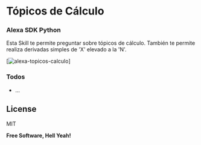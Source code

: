 # Tópicos de Cálculo
### Alexa SDK Python


Esta Skill te permite preguntar sobre tópicos de cálculo. También te permite realiza derivadas simples de 'X' elevado a la 'N'.

[![alexa-topicos-calculo](http://vakito.com/mti/assets/alexa-topicos-calculo.jpg)]


### Todos

 - ...

License
----

MIT


**Free Software, Hell Yeah!**